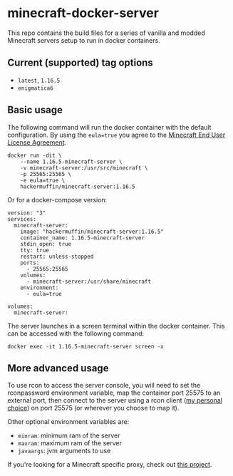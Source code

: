 # minecraft-docker-server

This repo contains the build files for a series of vanilla and modded Minecraft servers setup to run in docker containers.

## Current (supported) tag options
- `latest`, `1.16.5`
- `enigmatica6`

## Basic usage

The following command will run the docker container with the default configuration. By using the `eula=true` you agree to the [Minecraft End User License Agreement](https://www.minecraft.net/en-us/eula). 

``` console
docker run -dit \
    --name 1.16.5-minecraft-server \
    -v minecraft-server:/usr/src/minecraft \
    -p 25565:25565 \
    -e eula=true \
    hackermuffin/minecraft-server:1.16.5
```

Or for a docker-compose version:

``` console
version: "3"
services:
  minecraft-server:
    image: "hackermuffin/minecraft-server:1.16.5"
    container_name: 1.16.5-minecraft-server
    stdin_open: true
    tty: true
    restart: unless-stopped
    ports:
      - 25565:25565
    volumes:
      - minecraft-server:/usr/share/minecraft
    environment:
      - eula=true

volumes:
  minecraft-server:
```

The server launches in a screen terminal within the docker container. This can be accessed with the following command:
``` console
docker exec -it 1.16.5-minecraft-server screen -x
```

## More advanced usage

To use rcon to access the server console, you will need to set the rconpassword environment variable, map the container port 25575 to an external port, then connect to the server using a rcon client ([my personal choice](https://github.com/Tiiffi/mcrcon)) on port 25575 (or wherever you choose to map it).

Other optional environment variables are:
- `minram`: minimum ram of the server
- `maxram`: maximum ram of the server
- `javaargs`: jvm arguments to use

If you're looking for a Minecraft specific proxy, check out [this project](https://github.com/janispritzkau/minecraft-reverse-proxy).
